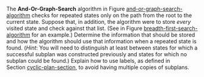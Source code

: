 

The **And-Or-Graph-Search** algorithm in
Figure <a href="#">and-or-graph-search-algorithm</a> checks for
repeated states only on the path from the root to the current state.
Suppose that, in addition, the algorithm were to store
*every* visited state and check against that list. (See in
Figure <a href="#">breadth-first-search-algorithm</a> for an example.)
Determine the information that should be stored and how the algorithm
should use that information when a repeated state is found.
(*Hint*: You will need to distinguish at least between
states for which a successful subplan was constructed previously and
states for which no subplan could be found.) Explain how to use labels,
as defined in Section <a href="#">cyclic-plan-section</a>, to avoid
having multiple copies of subplans.
